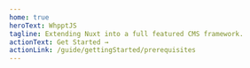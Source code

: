 ```yaml
---
home: true
heroText: WhpptJS
tagline: Extending Nuxt into a full featured CMS framework.
actionText: Get Started →
actionLink: /guide/gettingStarted/prerequisites
---
```

